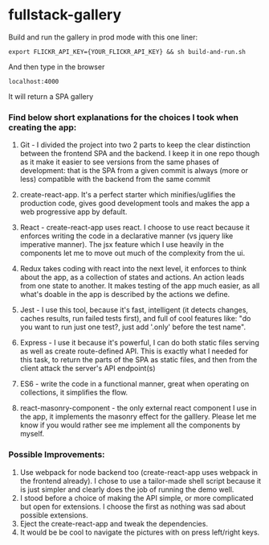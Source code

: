 # fullstack-gallery

Build and run the gallery in prod mode with this one liner:
```
export FLICKR_API_KEY={YOUR_FLICKR_API_KEY} && sh build-and-run.sh

```

And then type in the browser 
```
localhost:4000

```

It will return a SPA gallery

### Find below short explanations for the choices I took when creating the app:

1. Git - I divided the project into two 2 parts to keep the clear distinction between the frontend SPA and
the backend. I keep it in one repo though as it make it easier to see versions from the same phases of development: 
that is the SPA from a given commit is always (more or less) compatible with the backend from the same commit

2. create-react-app. It's a perfect starter which 
minifies/uglifies the production code, gives good development tools and makes the app a web progressive app 
by default. 

3. React - create-react-app uses react. I choose to use react because it 
enforces writing the code in a declarative manner (vs jquery like imperative manner). 
The jsx feature which I use heavily in the components let me to move out much of the complexity from the ui.

4. Redux takes coding with react into the next level, it enforces to think about the app, as a collection 
of states and actions. An action leads from one state to another. It makes testing of the app much easier, as
all what's doable in the app is described by the actions we define.

5. Jest - I use this tool, because it's fast, intelligent (it detects changes, caches results, run failed tests first),
and full of cool features like: "do you want to run just one test?, just add '.only' before the test name".
  
6. Express - I use it because it's powerful, I can do both static files serving as well as create route-defined API. 
This is exactly what I needed for this task, to return the parts of the SPA as static files, and then from the client
attack the server's API endpoint(s) 

7. ES6 - write the code in a functional manner, great when operating on collections, it simplifies the flow.

8. react-masonry-component - the only external react component I use in the app, it implements the 
masonry effect for the galllery. Please let me know if you would rather see me implement all the components by myself.

### Possible Improvements:

1. Use webpack for node backend too (create-react-app uses webpack in the frontend already). I chose to use a tailor-made
shell script because it is just simpler and clearly does the job of running the demo well.
2. I stood before a choice of making the API simple, or more complicated but open for extensions. I choose the first
as nothing was sad about possible extensions.
3. Eject the create-react-app and tweak the dependencies.
4. It would be be cool to navigate the pictures with on press left/right keys.
  